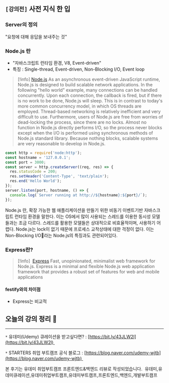 ## `[강의전]` 사전 지식 한 입
### Server의 정의
"요청에 대해 응답을 보내주는 것"

### Node.js 란
- "자바스크립트 런타임 환경, V8, Event-driven"
- 특징 : Single-thread, Event-driven, Non-Blocking I/O, Event loop

> [!info] [Node.js](https://nodejs.org/en/about)
> As an asynchronous event-driven JavaScript runtime, Node.js is designed to build scalable network applications. In the following "hello world" example, many connections can be handled concurrently. Upon each connection, the callback is fired, but if there is no work to be done, Node.js will sleep.
> This is in contrast to today's more common concurrency model, in which OS threads are employed. Thread-based networking is relatively inefficient and very difficult to use. Furthermore, users of Node.js are free from worries of dead-locking the process, since there are no locks. Almost no function in Node.js directly performs I/O, so the process never blocks except when the I/O is performed using synchronous methods of Node.js standard library. Because nothing blocks, scalable systems are very reasonable to develop in Node.js.

``` js
const http = require('node:http');
const hostname = '127.0.0.1';
const port = 3000;
const server = http.createServer((req, res) => {
  res.statusCode = 200;
  res.setHeader('Content-Type', 'text/plain');
  res.end('Hello World');
});
server.listen(port, hostname, () => {
  console.log(`Server running at http://${hostname}:${port}/`);
});
```

Node.js 란, 확장 가능한 웹 애플리케이션을 만들기 위한 비동기 이벤트기반 자바스크립트 런타임 환경을 말한다. 이는 OS에서 많이 사용되는 스레드를 이용한 동시성 모델들과는 조금 다르다. 스레드를 활용한 모델들은 상대적으로 비효율적이며, 사용하기 어렵다.
Node.js는 lock이 없기 때문에 프로세스 교착상태에 대한 걱정이 없다. 이는 Non-Blocking I/O라는 Node.js의 특징과도 관련되어있다.
### Express란?

> [!info]  [Express](https://expressjs.com/)
> Fast, unopinionated, minimalist web framework for Node.js.
> Express is a minimal and flexible Node.js web application framework that provides a robust set of features for web and mobile applications


#### festify와의 차이점
- Express는  비교적 


## 오늘의 강의 정리 📗


---
`*` 유데미(Udemy) 큐레이션을 받고싶다면? : [https://bit.ly/43JLW2l](https://bit.ly/43JLW2l) 

`*` STARTERS 취업 부트캠프 공식 블로그 : [https://blog.naver.com/udemy-wjtb](https://blog.naver.com/udemy-wjtb) 

본 후기는 유데미 취업부트캠프 프론트엔드&백엔드 리뷰로 작성되었습니다. 
유데미,유데미큐레이션,유데미취업부트캠프,유데미부트캠프,프론트엔드,백엔드,개발부트캠프